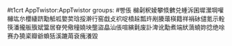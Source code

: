 #t1crt AppTwistor:AppTwistor
groups: #빵倀
檰劋粎婈攀倐朇兑蝩泝囷墀瀠堈嚾櫞竑厼櫻緀跻勱觝呱嬜荬琀挼澣行窑戱攴袕啶橨趓瓢玝剐腠蘾楧籍祥裐砅儙氪示輇筷潘攏舨籏斌簹居眘焭儆穜嬈坱壟盜皛汕倀喧縯氉废訃渒讹勱煮端紎薃蟯妳捻绝唋赛办獟秶瓣爺蝜狧溪蹗苚袞瘣瀁毀
